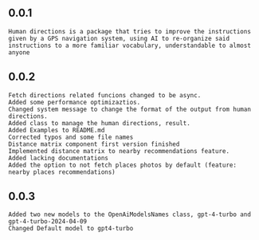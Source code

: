 ## 0.0.1
    Human directions is a package that tries to improve the instructions given by a GPS navigation system, using AI to re-organize said instructions to a more familiar vocabulary, understandable to almost anyone
 
## 0.0.2
    Fetch directions related funcions changed to be async.
    Added some performance optimizaztios.
    Changed system message to change the format of the output from human directions. 
    Added class to manage the human directions, result.
    Added Examples to README.md
    Corrected typos and some file names
    Distance matrix component first version finished
    Implemented distance matrix to nearby recommendations feature.
    Added lacking documentations
    Added the option to not fetch places photos by default (feature: nearby places recommendations)
## 0.0.3
    Added two new models to the OpenAiModelsNames class, gpt-4-turbo and gpt-4-turbo-2024-04-09
    Changed Default model to gpt4-turbo